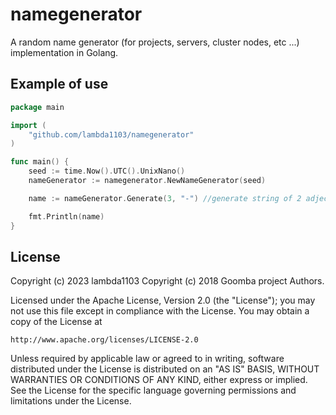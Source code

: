 # namegenerator

A random name generator (for projects, servers, cluster nodes, etc ...)
implementation in Golang.

## Example of use

```go
package main

import (
    "github.com/lambda1103/namegenerator"
)

func main() {
    seed := time.Now().UTC().UnixNano()
    nameGenerator := namegenerator.NewNameGenerator(seed)

    name := nameGenerator.Generate(3, "-") //generate string of 2 adjectives + 1 noun, seperate words with "-"

    fmt.Println(name)
}
```

## License

Copyright (c) 2023 lambda1103
Copyright (c) 2018 Goomba project Authors.

Licensed under the Apache License, Version 2.0 (the "License");
you may not use this file except in compliance with the License.
You may obtain a copy of the License at

    http://www.apache.org/licenses/LICENSE-2.0

Unless required by applicable law or agreed to in writing, software
distributed under the License is distributed on an "AS IS" BASIS,
WITHOUT WARRANTIES OR CONDITIONS OF ANY KIND, either express or implied.
See the License for the specific language governing permissions and
limitations under the License.

[License-Image]: https://img.shields.io/badge/License-Apache-blue.svg
[License-URL]: http://opensource.org/licenses/Apache
[CircleCI-Image]: https://circleci.com/gh/goombaio/namegenerator.svg?style=svg
[CircleCI-URL]: https://circleci.com/gh/goombaio/namegenerator
[Coverage-Image]: https://codecov.io/gh/goombaio/namegenerator/branch/master/graph/badge.svg
[Coverage-URL]: https://codecov.io/gh/goombaio/namegenerator
[GoReportCard-Image]: https://goreportcard.com/badge/github.com/goombaio/namegenerator
[GoReportCard-URL]: https://goreportcard.com/report/github.com/goombaio/namegenerator
[CII-Image]: https://bestpractices.coreinfrastructure.org/projects/2237/badge
[CII-URL]: https://bestpractices.coreinfrastructure.org/projects/2237
[GoDoc-Image]: https://godoc.org/github.com/goombaio/namegenerator?status.svg
[GoDoc-URL]: http://godoc.org/github.com/goombaio/namegenerator
